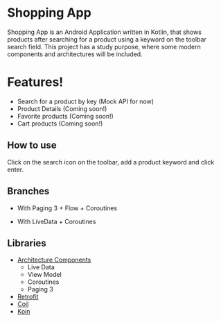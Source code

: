 # Shopping App

Shopping App is an Android Application written in Kotlin, that shows products after searching for a product using a keyword on the toolbar search field. This project has a study purpose, where some modern components and architectures will be included.

# Features!

  - Search for a product by key (Mock API for now)
  - Product Details (Coming soon!)
  - Favorite products (Coming soon!)
  - Cart products (Coming soon!)

## How to use

Click on the search icon on the toolbar, add a product keyword and click enter.


## Branches

 - With Paging 3 + Flow + Coroutines

 - With LiveData + Coroutines


## Libraries
  - [Architecture Components](https://developer.android.com/topic/libraries/architecture)
      - Live Data
      - View Model
      - Coroutines
      - Paging 3
  - [Retrofit](https://github.com/square/retrofit)
  - [Coil](https://github.com/coil-kt/coil)
  - [Koin](https://github.com/InsertKoinIO/koin)
